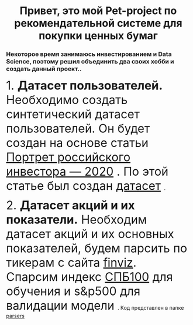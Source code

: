 <h1 align="center">Привет, это мой Pet-project по рекомендательной системе для покупки ценных бумаг </h1>


<h3> Некоторое время занимаюсь инвестированием и Data Science, поэтому решил объединить два своих хобби и создать данный проект..</h3>

<font size="6" align="center">
1. <b> Датасет пользователей.</b> Необходимо создать синтетический датасет пользователей. Он будет создан на основе статьи <a href="https://vc.ru/tinkoff_invest/216367-tinkoff-investicii-sostavili-portret-rossiyskogo-investora-2020" target="_blank">Портрет российского инвестора — 2020</a> . По этой статье был создан <a href="https://github.com/otvet4ikov/Recommendation_system/blob/master/Create_user's_dataset/Dataset_create.ipynb" target="_blank">датасет</a>
</font>.

<font size="6" align="center">
<p>2. <b> Датасет акций и их показатели.</b> Необходим датасет акций и их основных показателей, будем парсить по тикерам с сайта <a href="https://finviz.com/" target="_blank">finviz</a>. Спарсим индекс <a href=" https://spbexchange.ru/ru/stocks/index/SPB100/" target="_blank">СПБ100</a> для обучения и s&p500 для валидации модели
</font>. Код представлен в папке <a href="https://github.com/otvet4ikov/Recommendation_system/tree/master/parsers" target="_blank">parsers</a> </p> 

